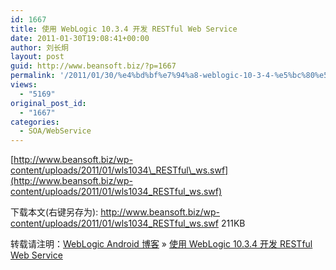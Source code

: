 ```yaml
---
id: 1667
title: 使用 WebLogic 10.3.4 开发 RESTful Web Service
date: 2011-01-30T19:08:41+00:00
author: 刘长炯
layout: post
guid: http://www.beansoft.biz/?p=1667
permalink: '/2011/01/30/%e4%bd%bf%e7%94%a8-weblogic-10-3-4-%e5%bc%80%e5%8f%91-restful-web-service/'
views:
  - "5169"
original_post_id:
  - "1667"
categories:
  - SOA/WebService
---
```

[http://www.beansoft.biz/wp-content/uploads/2011/01/wls1034\_RESTful\_ws.swf](http://www.beansoft.biz/wp-content/uploads/2011/01/wls1034_RESTful_ws.swf)

下载本文(右键另存为): <a href="http://www.beansoft.biz/wp-content/uploads/2011/01/wls1034_RESTful_ws.swf" target="_blank">http://www.beansoft.biz/wp-content/uploads/2011/01/wls1034_RESTful_ws.swf</a> 211KB

转载请注明：[WebLogic Android 博客](http://www.beansoft.biz) &raquo; [使用 WebLogic 10.3.4 开发 RESTful Web Service](http://www.beansoft.biz/2011/01/30/%e4%bd%bf%e7%94%a8-weblogic-10-3-4-%e5%bc%80%e5%8f%91-restful-web-service/)